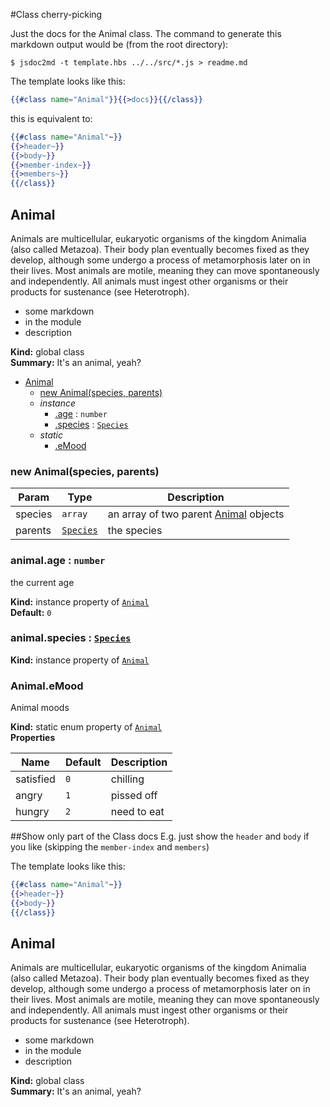 #Class cherry-picking

Just the docs for the Animal class. The command to generate this markdown output would be (from the root directory): 
```
$ jsdoc2md -t template.hbs ../../src/*.js > readme.md
```
The template looks like this: 
```handlebars
{{#class name="Animal"}}{{>docs}}{{/class}}
```
this is equivalent to: 
```handlebars
{{#class name="Animal"~}}
{{>header~}}
{{>body~}}
{{>member-index~}}
{{>members~}}
{{/class}}
```

<a name="Animal"></a>
## Animal
Animals are multicellular, eukaryotic organisms of the kingdom Animalia (also called Metazoa). Their body plan eventually becomes fixed as they develop, although some undergo a process of metamorphosis later on in their lives. Most animals are motile, meaning they can move spontaneously and independently. All animals must ingest other organisms or their products for sustenance (see Heterotroph).

- some markdown
- in the module
- description

**Kind:** global class  
**Summary:** It&#x27;s an animal, yeah?  

* [Animal](#Animal)
  * [new Animal(species, parents)](#new_Animal_new)
  * _instance_
    * [.age](#Animal#age) : <code>number</code>
    * [.species](#Animal#species) : <code>[Species](#Species)</code>
  * _static_
    * [.eMood](#Animal.eMood)

<a name="new_Animal_new"></a>
### new Animal(species, parents)

| Param | Type | Description |
| --- | --- | --- |
| species | <code>array</code> | an array of two parent [Animal](#Animal) objects |
| parents | <code>[Species](#Species)</code> | the species |

<a name="Animal#age"></a>
### animal.age : <code>number</code>
the current age

**Kind:** instance property of <code>[Animal](#Animal)</code>  
**Default:** <code>0</code>  
<a name="Animal#species"></a>
### animal.species : <code>[Species](#Species)</code>
**Kind:** instance property of <code>[Animal](#Animal)</code>  
<a name="Animal.eMood"></a>
### Animal.eMood
Animal moods

**Kind:** static enum property of <code>[Animal](#Animal)</code>  
**Properties**

| Name | Default | Description |
| --- | --- | --- |
| satisfied | <code>0</code> | chilling |
| angry | <code>1</code> | pissed off |
| hungry | <code>2</code> | need to eat |



##Show only part of the Class docs
E.g. just show the `header` and `body` if you like (skipping the `member-index` and `members`)

The template looks like this: 
```handlebars
{{#class name="Animal"~}}
{{>header~}}
{{>body~}}
{{/class}}
```

<a name="Animal"></a>
## Animal
Animals are multicellular, eukaryotic organisms of the kingdom Animalia (also called Metazoa). Their body plan eventually becomes fixed as they develop, although some undergo a process of metamorphosis later on in their lives. Most animals are motile, meaning they can move spontaneously and independently. All animals must ingest other organisms or their products for sustenance (see Heterotroph).

- some markdown
- in the module
- description

**Kind:** global class  
**Summary:** It&#x27;s an animal, yeah?  

